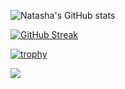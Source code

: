 <!--
**nsiramarco/nsiramarco** is a ✨ _special_ ✨ repository because its `README.md` (this file) appears on your GitHub profile.

Here are some ideas to get you started:

- 🔭 I’m currently working on ...
- 🌱 I’m currently learning ...
- 👯 I’m looking to collaborate on ...
- 🤔 I’m looking for help with ...
- 💬 Ask me about ...
- 📫 How to reach me: ...
- 😄 Pronouns: ...
- ⚡ Fun fact: ...
-->



![Natasha's GitHub stats](https://github-readme-stats.vercel.app/api?username=nsiramarco&show_icons=true&theme=shades-of-purple)

[![GitHub Streak](http://github-readme-streak-stats.herokuapp.com?user=nsiramarco&theme=nightowl&hide_border=true&exclude_days=Sun%2CSat)](https://git.io/streak-stats)

[![trophy](https://github-profile-trophy.vercel.app/?username=nsiramarco&theme=dark_dimmed&row=2&column=4)](https://github.com/nsiramarco/github-profile-trophy)

![](https://komarev.com/ghpvc/?username=nsiramarco)
